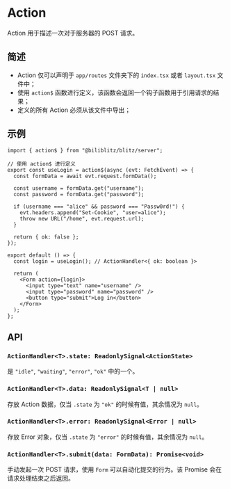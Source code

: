 # Action

Action 用于描述一次对于服务器的 POST 请求。

## 简述

- Action 仅可以声明于 `app/routes` 文件夹下的 `index.tsx` 或者 `layout.tsx` 文件中；
- 使用 `action$` 函数进行定义，该函数会返回一个钩子函数用于引用请求的结果；
- 定义的所有 Action 必须从该文件中导出；

## 示例

```tsx
import { action$ } from "@biliblitz/blitz/server";

// 使用 action$ 进行定义
export const useLogin = action$(async (evt: FetchEvent) => {
  const formData = await evt.request.formData();

  const username = formData.get("username");
  const password = formData.get("password");

  if (username === "alice" && password === "Passw0rd!") {
    evt.headers.append("Set-Cookie", "user=alice");
    throw new URL("/home", evt.request.url);
  }

  return { ok: false };
});

export default () => {
  const login = useLogin(); // ActionHandler<{ ok: boolean }>

  return (
    <Form action={login}>
      <input type="text" name="username" />
      <input type="password" name="password" />
      <button type="submit">Log in</button>
    </Form>
  );
};
```

## API

### `ActionHandler<T>.state: ReadonlySignal<ActionState>`

是 `"idle"`, `"waiting"`, `"error"`, `"ok"` 中的一个。

### `ActionHandler<T>.data: ReadonlySignal<T | null>`

存放 Action 数据，仅当 `.state` 为 `"ok"` 的时候有值，其余情况为 `null`。

### `ActionHandler<T>.error: ReadonlySignal<Error | null>`

存放 Error 对象，仅当 `.state` 为 `"error"` 的时候有值，其余情况为 `null`。

### `ActionHandler<T>.submit(data: FormData): Promise<void>`

手动发起一次 POST 请求，使用 `Form` 可以自动化提交的行为。该 Promise 会在请求处理结束之后返回。
